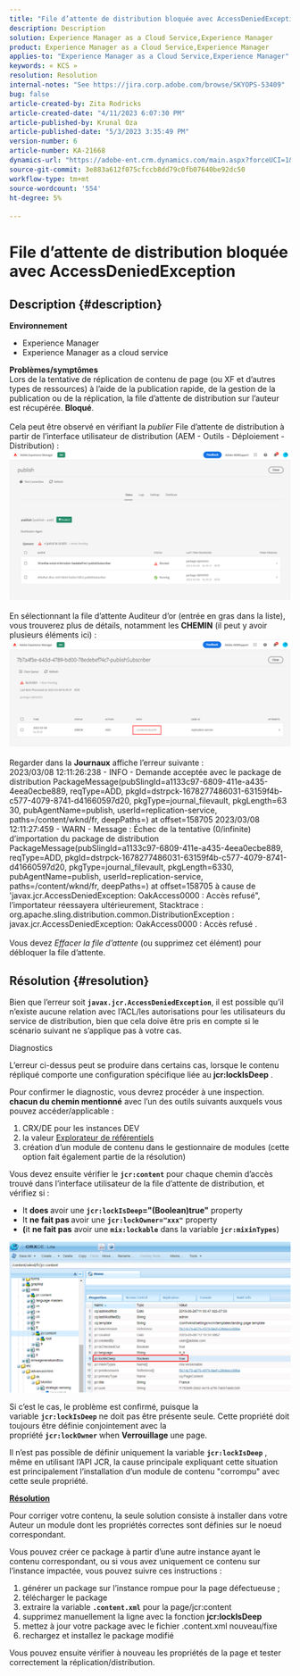 ```yaml
---
title: "File d’attente de distribution bloquée avec AccessDeniedException"
description: Description
solution: Experience Manager as a Cloud Service,Experience Manager
product: Experience Manager as a Cloud Service,Experience Manager
applies-to: "Experience Manager as a Cloud Service,Experience Manager"
keywords: « KCS »
resolution: Resolution
internal-notes: "See https://jira.corp.adobe.com/browse/SKYOPS-53409"
bug: false
article-created-by: Zita Rodricks
article-created-date: "4/11/2023 6:07:30 PM"
article-published-by: Krunal Oza
article-published-date: "5/3/2023 3:35:49 PM"
version-number: 6
article-number: KA-21668
dynamics-url: "https://adobe-ent.crm.dynamics.com/main.aspx?forceUCI=1&pagetype=entityrecord&etn=knowledgearticle&id=0e63beb4-93d8-ed11-a7c7-6045bd006079"
source-git-commit: 3e883a612f075cfccb8dd79c0fb07640be92dc50
workflow-type: tm+mt
source-wordcount: '554'
ht-degree: 5%

---
```


# File d’attente de distribution bloquée avec AccessDeniedException

## Description {#description}

<b>Environnement</b>
- Experience Manager
- Experience Manager as a cloud service



<b>Problèmes/symptômes</b><br>Lors de la tentative de réplication de contenu de page (ou XF et d’autres types de ressources) à l’aide de la publication rapide, de la gestion de la publication ou de la réplication, la file d’attente de distribution sur l’auteur est récupérée. <b>Bloqué</b>.<br> <br>Cela peut être observé en vérifiant la *publier* File d’attente de distribution à partir de l’interface utilisateur de distribution (AEM - Outils - Déploiement - Distribution) :<br>![](assets/___1863beb4-93d8-ed11-a7c7-6045bd006079___.png)<br> <br>En sélectionnant la file d’attente Auditeur d’or (entrée en gras dans la liste), vous trouverez plus de détails, notamment les <b>CHEMIN</b> (il peut y avoir plusieurs éléments ici) :<br>![](assets/___2363beb4-93d8-ed11-a7c7-6045bd006079___.png)<br> <br>Regarder dans la <b>Journaux</b> affiche l’erreur suivante :<br>2023/03/08 12:11:26:238 - INFO - Demande acceptée avec le package de distribution PackageMessage(pubSlingId=a1133c97-6809-411e-a435-4eea0ecbe889, reqType=ADD, pkgId=dstrpck-1678277486031-63159f4b-c577-4079-8741-d41660597d20, pkgType=journal_filevault, pkgLength=63 30, pubAgentName=publish, userId=replication-service, paths=/content/wknd/fr, deepPaths=) at offset=158705 2023/03/08 12:11:27:459 - WARN - Message : Échec de la tentative (0/infinite) d’importation du package de distribution PackageMessage(pubSlingId=a1133c97-6809-411e-a435-4eea0ecbe889, reqType=ADD, pkgId=dstrpck-1678277486031-63159f4b-c577-4079-8741-d41660597d20, pkgType=journal_filevault, pkgLength=6330, pubAgentName=publish, userId=replication-service, paths=/content/wknd/fr, deepPaths=) at offset=158705 à cause de &#39;javax.jcr.AccessDeniedException: OakAccess0000 : Accès refusé&quot;, l’importateur réessayera ultérieurement, Stacktrace : org.apache.sling.distribution.common.DistributionException : javax.jcr.AccessDeniedException: OakAccess0000 : Accès refusé .<br> <br>Vous devez *Effacer la file d’attente* (ou supprimez cet élément) pour débloquer la file d’attente.

## Résolution {#resolution}


Bien que l’erreur soit <b>`javax.jcr.AccessDeniedException`</b>, il est possible qu’il n’existe aucune relation avec l’ACL/les autorisations pour les utilisateurs du service de distribution, bien que cela doive être pris en compte si le scénario suivant ne s’applique pas à votre cas.



Diagnostics

L’erreur ci-dessus peut se produire dans certains cas, lorsque le contenu répliqué comporte une configuration spécifique liée au <b>jcr:lockIsDeep</b> .

Pour confirmer le diagnostic, vous devrez procéder à une inspection. <b>chacun du chemin mentionné</b> avec l’un des outils suivants auxquels vous pouvez accéder/applicable :

1. CRX/DE pour les instances DEV
2. la valeur [Explorateur de référentiels](https://experienceleague.adobe.com/docs/experience-manager-cloud-service/content/implementing/developer-tools/repository-browser.html?lang=fr)
3. création d’un module de contenu dans le gestionnaire de modules (cette option fait également partie de la résolution)


Vous devez ensuite vérifier le <b>`jcr:content`</b> pour chaque chemin d’accès trouvé dans l’interface utilisateur de la file d’attente de distribution, et vérifiez si :

- It <b>does </b>avoir une <b>`jcr:lockIsDeep`=&quot;(Boolean)true&quot;</b> property
- It <b>ne fait pas </b>avoir une <b>`jcr:lockOwner="xxx"`</b> property
- <b>(</b>it <b>ne fait pas</b> avoir une <b>`mix:lockable`</b> dans la variable <b>`jcr:mixinTypes`</b>)


![](assets/e5fb7aa2-d8bd-ed11-83ff-6045bd0065b6.png)

Si c’est le cas, le problème est confirmé, puisque la variable <b>`jcr:lockIsDeep`</b> ne doit pas être présente seule. Cette propriété doit toujours être définie conjointement avec la propriété <b>`jcr:lockOwner`</b> when <b>Verrouillage</b> une page.

Il n’est pas possible de définir uniquement la variable <b>`jcr:lockIsDeep`</b> , même en utilisant l’API JCR, la cause principale expliquant cette situation est principalement l’installation d’un module de contenu &quot;corrompu&quot; avec cette seule propriété.



<u><b>Résolution</b></u>

Pour corriger votre contenu, la seule solution consiste à installer dans votre Auteur un module dont les propriétés correctes sont définies sur le noeud correspondant.

Vous pouvez créer ce package à partir d’une autre instance ayant le contenu correspondant, ou si vous avez uniquement ce contenu sur l’instance impactée, vous pouvez suivre ces instructions :

1. générer un package sur l’instance rompue pour la page défectueuse ;
2. télécharger le package
3. extraire la variable <b>`.content.xml`</b> pour la page/jcr:content
4. supprimez manuellement la ligne avec la fonction <b>jcr:lockIsDeep</b>
5. mettez à jour votre package avec le fichier .content.xml nouveau/fixe
6. rechargez et installez le package modifié


Vous pouvez ensuite vérifier à nouveau les propriétés de la page et tester correctement la réplication/distribution.
